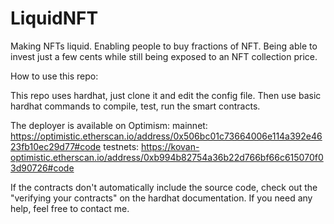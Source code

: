 # LiquidNFT

Making NFTs liquid. Enabling people to buy fractions of NFT. Being able to invest just a few cents while still being exposed to an NFT collection price.

How to use this repo:

This repo uses hardhat, just clone it and edit the config file. Then use basic hardhat commands to compile, test, run the smart contracts.

The deployer is available on Optimism:
mainnet: https://optimistic.etherscan.io/address/0x506bc01c73664006e114a392e4623fb10ec29d77#code 
testnets: https://kovan-optimistic.etherscan.io/address/0xb994b82754a36b22d766bf66c615070f03d90726#code

If the contracts don't automatically include the source code, check out the "verifying your contracts" on the hardhat documentation.
If you need any help, feel free to contact me.

